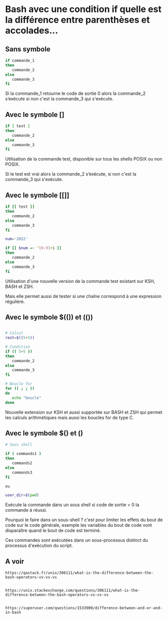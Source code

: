 # Bash avec une condition if quelle est la différence entre parenthèses et accolades...

## Sans symbole

```Bash
if commande_1
then
   commande_2
else
   commande_3
fi
```

Si la commande_1 retourne le code de sortie 0 alors la commande_2 s’exécute si non c'est la commande_3 qui s'exécute.

## Avec le symbole [] 

```Bash
if [ test ]
then
   commande_2
else
   commande_3
fi
```

Utilisation de la commande test, disponible sur tous les shells POSIX ou non POSIX.

Si le test est vrai alors la commande_2 s’exécute, si non c'est la commande_3 qui s'exécute.

## Avec le symbole [[]]

```Bash
if [[ test ]]
then
   commande_2
else
   commande_3
fi

num='2022'

if [[ $num =~ ^[0-9]+$ ]]
then
   commande_2
else
   commande_3
fi
```

Utilisation d'une nouvelle version de la commande test existant sur KSH, BASH et ZSH.

Mais elle permet aussi de tester si une chaîne correspond à une expression régulière.

## Avec le symbole $(()) et (())

```Bash

# Calcul
rest=$((5+5))

# Condition
if (( 5+5 ))
then
   commande_2
else
   commande_3
fi

# Boucle for
for (( ; ; ))
do
   echo "boucle"
done
```

Nouvelle extension sur KSH et aussi supportée sur BASH et ZSH qui permet les calculs arithmétiques mais aussi les boucles for de type C.

## Avec le symbole $() et ()

```Bash
# Sous shell

if ( commands1 )
then
   commands2
else
   commands3
fi

ou

user_dir=$(pwd)
```

Exécute la commande dans un sous shell 
si code de sortie = 0 la commande à réussi.

Pourquoi le faire dans un sous-shell ?
c'est pour limiter les effets du bout de code sur le code générale, exemple les variables du bout de code vont disparaître quand le bout de code est terminé.

Ces commandes sont exécutées dans un sous-processus distinct du processus d'exécution du script.

## A voir

```
https://qastack.fr/unix/306111/what-is-the-difference-between-the-bash-operators-vs-vs-vs


https://unix.stackexchange.com/questions/306111/what-is-the-difference-between-the-bash-operators-vs-vs-vs


https://superuser.com/questions/1533900/difference-between-and-or-and-in-bash
```